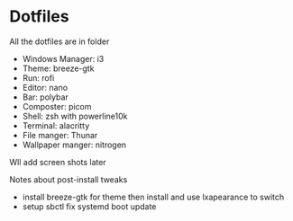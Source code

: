 # Dotfiles
All the dotfiles are in folder 

- Windows Manager: i3
- Theme: breeze-gtk
- Run: rofi
- Editor: nano
- Bar: polybar
- Composter: picom
- Shell: zsh with powerline10k
- Terminal: alacritty
- File manger: Thunar
- Wallpaper manger: nitrogen


Wll add screen shots later


Notes about post-install tweaks
- install breeze-gtk for theme then install and use lxapearance to switch
- setup sbctl fix systemd boot update
